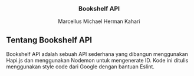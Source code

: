 <div id="top"></div>

<!-- PROJECT LOGO -->
<br />
<div align="center">

  <h3 align="center">Bookshelf API</h3>

  <p align="center">
    Marcellus Michael Herman Kahari
    <br />
  </p>
</div>

<!-- ABOUT THE PROJECT -->
## Tentang Bookshelf API

Bookshelf API adalah sebuah API sederhana yang dibangun menggunakan Hapi.js dan menggunakan Nodemon untuk mengenerate ID. Kode ini ditulis menggunakan style code dari Google dengan bantuan Eslint. 
